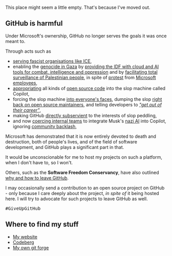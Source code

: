 This place might seem a little empty. That's because I've moved out.

## GitHub is harmful

Under Microsoft's ownership, GitHub no longer serves the goals it was once meant to.

Through acts such as

* [serving fascist organisations like ICE](https://github.com/drop-ice/dear-github-2.0),
* enabling the [genocide in Gaza](https://data.techforpalestine.org/) by [providing the IDF with cloud and AI tools for combat, intelligence and oppression](https://www.theguardian.com/world/2025/jan/23/israeli-military-gaza-war-microsoft) and by [facilitating total surveillance of Palestinian people](https://www.theguardian.com/world/2025/aug/06/microsoft-israeli-military-palestinian-phone-calls-cloud), in spite of [protest](https://www.theguardian.com/technology/2025/aug/19/microsoft-workers-protest-washington-israel) from [Microsoft employees](https://www.theguardian.com/us-news/2025/aug/26/microsoft-employee-sit-in-israeli-military-ties),
* [appropriating](https://www.theguardian.com/technology/2021/jul/14/welcome-to-guardian-techscape-will-ai-make-centaurs-of-us-all) all kinds of [open source code](https://github.com/orgs/community/discussions/148571) into the slop machine called Copilot,
* forcing the slop machine [into everyone's faces](https://www.theregister.com/2025/09/05/github_copilot_complaints/), dumping the slop [right back on open source maintainers](https://daniel.haxx.se/blog/2025/07/14/death-by-a-thousand-slops/), and telling developers to [_"get out of their career"_](https://www.businessinsider.com/github-ceo-developers-embrace-ai-or-get-out-2025-8),
* making GitHub [directly subservient](https://www.theregister.com/2025/08/11/github_head_ankles_as_microsoft/) to the interests of slop peddling,
* and now [coercing internal teams](https://www.theregister.com/2025/08/29/github_deepens_ties_with_elon/) to integrate Musk's [nazi AI](https://www.theguardian.com/technology/2025/jul/09/grok-ai-praised-hitler-antisemitism-x-ntwnfb) into Copilot, ignoring [community backlash](https://github.com/orgs/community/discussions/171322),

Microsoft has demonstrated that it is now entirely devoted to death and destruction, both of people's lives, and of the field of software development, and GitHub plays a significant part in that.

It would be unconscionable for me to host my projects on such a platform, when I don't have to, so I won't.

Others, such as the **Software Freedom Conservancy**, have also outlined [why and how to leave GitHub](https://sfconservancy.org/GiveUpGitHub/).

I may occasionally send a contribution to an open source project on GitHub - only because I care deeply about the project, _in spite of_ it being hosted here. I will try to advocate for such projects to leave GitHub as well.

<kbd>#GiveUpGitHub</kbd>

## Where to find my stuff

* [My website](https://outfrost.name/)
* [Codeberg](https://codeberg.org/outfrost)
* [My own git forge](https://git.outfrost.name/outfrost)
